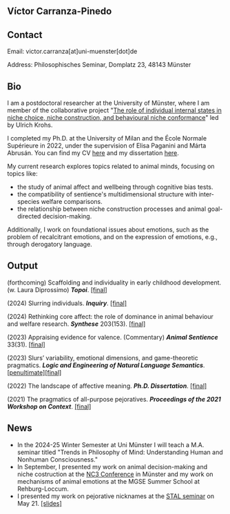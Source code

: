 Víctor Carranza-Pinedo
------

## Contact

Email: victor.carranza[at]uni-muenster[dot]de

Address: Philosophisches Seminar, Domplatz 23, 48143 Münster

## Bio

I am a postdoctoral researcher at the University of Münster, where I am member of the collaborative project "[The role of individual internal states in niche choice, niche construction, and behavioural niche conformance](https://www.uni-bielefeld.de/fakultaeten/biologie/forschung/verbuende/sfb_nc3/projects/d01ph2#comp_00005c3e9e38_00000000a7_0131)" led by Ulrich Krohs. 

I completed my Ph.D. at the University of Milan and the École Normale Supérieure in 2022, under the supervision of Elisa Paganini and Márta Abrusán. You can find my CV [here](https://www.dropbox.com/scl/fi/9r5eqvgdkhf6zszw8spa6/cvitae_english.pdf?rlkey=wm5vkhlr7mu25lzm4lv9fq41x&st=6fygl02b&dl=0) and my dissertation [here](https://theses.hal.science/tel-04585871).

My current research explores topics related to animal minds, focusing on topics like:

+ the study of animal affect and wellbeing through cognitive bias tests.
+ the compatibility of sentience's multidimensional structure with inter-species welfare comparisons.
+ the relationship between niche construction processes and animal goal-directed decision-making.

Additionally, I work on foundational issues about emotions, such as the problem of recalcitrant emotions, and on the expression of emotions, e.g., through derogatory language.

## Output
(forthcoming) Scaffolding and individuality in early childhood development. (w. Laura Diprossimo) **_Topoi_**. [[final]](https://link.springer.com/article/10.1007/s11245-024-10155-3)

(2024) Slurring individuals. **_Inquiry_**. [[final]](https://www.tandfonline.com/doi/full/10.1080/0020174X.2024.2353616)

(2024) Rethinking core affect: the role of dominance in animal behaviour and welfare research. **_Synthese_** 203(153). [[final]](https://link.springer.com/article/10.1007/s11229-024-04591-2)

(2023) Appraising evidence for valence. (Commentary) **_Animal Sentience_** 33(31). [[final]](https://www.wellbeingintlstudiesrepository.org/animsent/vol8/iss33/31/)

(2023) Slurs’ variability, emotional dimensions, and game-theoretic pragmatics. **_Logic and Engineering of Natural Language Semantics_**. [[penultimate]](https://www.dropbox.com/s/d4nns6juy7yjoza/LENLS%2019%20%5Bpenultimate%5D.pdf?dl=0)[[final]](https://link.springer.com/chapter/10.1007/978-3-031-43977-3_12)

(2022) The landscape of affective meaning. **_Ph.D. Dissertation_**. [[final]](https://www.dropbox.com/scl/fi/dqyg8hptzbzkuyxnpenot/The-landscape-of-affective-meaning-2022.pdf?rlkey=0s2kx7q8u5uxq8sbre1wynqis&dl=0) 

(2021) The pragmatics of all-purpose pejoratives. **_Proceedings of the 2021 Workshop on Context_**. [[final]](https://www.finophd.eu/WOC2021/paper5.pdf)

## News

+ In the 2024-25 Winter Semester at Uni Münster I will teach a M.A. seminar titled "Trends in Philosophy of Mind: Understanding Human and Nonhuman Consciousness."
+ In September, I presented my work on animal decision-making and niche costruction at the [NC3 Conference](https://www.uni-bielefeld.de/fakultaeten/biologie/forschung/verbuende/sfb_nc3/events/conference/) in Münster and my work on mechanisms of animal emotions at the MGSE Summer School at Rehburg-Loccum.
+ I presented my work on pejorative nicknames at the [STAL seminar](https://sites.google.com/view/stalnetwork/seminar?authuser=0) on May 21. [[slides]](https://www.dropbox.com/scl/fi/aedpnp4uubir2ch6sdu3a/nicknames.pdf?rlkey=3aep6gxqsg7r9q3y2olw99n1g&st=hjxptq5p&dl=0)
